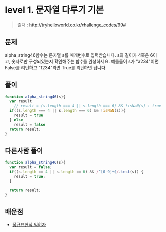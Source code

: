 # level 1. 문자열 다루기 기본
> 출처 : http://tryhelloworld.co.kr/challenge_codes/99#

## 문제
alpha_string46함수는 문자열 s를 매개변수로 입력받습니다.
s의 길이가 4혹은 6이고, 숫자로만 구성되있는지 확인해주는 함수를 완성하세요.
예를들어 s가 "a234"이면 False를 리턴하고 "1234"라면 True를 리턴하면 됩니다


## 풀이
```javascript
function alpha_string46(s){
  var result
	// result = (s.length === 4 || s.length === 6) && !isNaN(s) : true : false;
  if((s.length === 4 || s.length === 6) && !isNaN(s)){
  	result = true
  } else
    result = false
  return result;
}
```

## 다른사람 풀이
```javascript
function alpha_string46(s){
  var result = false;
  if((s.length == 4 || s.length == 6) && /^[0-9]+$/.test(s)) {
    result = true;
  }

  return result;
}

```

## 배운점
- [정규표현식 익히자](https://opentutorials.org/course/909/5142)
